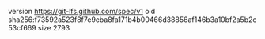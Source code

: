 version https://git-lfs.github.com/spec/v1
oid sha256:f73592a523f8f7e9cba8fa171b4b00466d38856af146b3a10bf2a5b2c53cf669
size 2793
